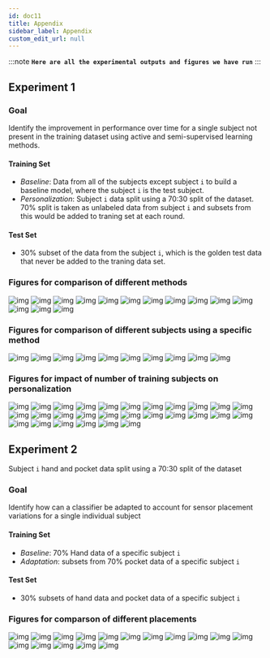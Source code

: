 ```yaml
---
id: doc11
title: Appendix
sidebar_label: Appendix 
custom_edit_url: null
---
```

:::note
**`Here are all the experimental outputs and figures we have run`**
:::

## Experiment 1
### Goal
Identify the improvement in performance over time for a single subject not present in the training dataset using active and semi-supervised learning methods.

#### Training Set

- *Baseline*: Data from all of the subjects except subject `i` to build a baseline model, where the subject `i` is the test subject.
- *Personalization*: Subject `i` data split using a 70:30 split of the dataset. 70% split is taken as unlabeled data from subject `i` and subsets from this would be added to traning set at each round.

#### Test Set
- 30% subset of the data from the subject `i`, which is the golden test data that never be added to the traning data set.

### Figures for comparison of different methods
![img](../static/img/appen_diff_method_1.png) 
![img](../static/img/appen_diff_method_2.png) 
![img](../static/img/appen_diff_method_3.png) 
![img](../static/img/appen_diff_method_4.png) 
![img](../static/img/appen_diff_method_5.png) 
![img](../static/img/appen_diff_method_6.png) 
![img](../static/img/appen_diff_method_7.png) 
![img](../static/img/appen_diff_method_8.png) 
![img](../static/img/appen_diff_method_9.png) 
![img](../static/img/appen_diff_method_10.png) 
![img](../static/img/appen_diff_method_11.png) 
![img](../static/img/appen_diff_method_12.png) 
![img](../static/img/appen_diff_method_13.png) 
![img](../static/img/appen_diff_method_14.png) 

### Figures for comparison of different subjects using a specific method
![img](../static/img/appen_specific_method_diff_subject_1.png) 
![img](../static/img/appen_specific_method_diff_subject_2.png)
![img](../static/img/appen_specific_method_diff_subject_3.png) 
![img](../static/img/appen_specific_method_diff_subject_4.png) 
![img](../static/img/appen_specific_method_diff_subject_5.png)
![img](../static/img/appen_specific_method_diff_subject_6.png) 
![img](../static/img/appen_specific_method_diff_subject_7.png) 
![img](../static/img/appen_specific_method_diff_subject_8.png)
![img](../static/img/appen_specific_method_diff_subject_9.png) 
![img](../static/img/appen_specific_method_diff_subject_10.png) 

### Figures for impact of number of training subjects on personalization
![img](../static/img/appen_diff_number_1.png) 
![img](../static/img/appen_diff_number_2.png) 
![img](../static/img/appen_diff_number_3.png) 
![img](../static/img/appen_diff_number_4.png) 
![img](../static/img/appen_diff_number_5.png) 
![img](../static/img/appen_diff_number_6.png) 
![img](../static/img/appen_diff_number_7.png) 
![img](../static/img/appen_diff_number_8.png) 
![img](../static/img/appen_diff_number_9.png) 
![img](../static/img/appen_diff_number_10.png) 
![img](../static/img/appen_diff_number_11.png) 
![img](../static/img/appen_diff_number_12.png) 
![img](../static/img/appen_diff_number_13.png) 
![img](../static/img/appen_diff_number_14.png) 
![img](../static/img/appen_diff_number_15.png) 
![img](../static/img/appen_diff_number_16.png) 
![img](../static/img/appen_diff_number_17.png) 
![img](../static/img/appen_diff_number_18.png) 
![img](../static/img/appen_diff_number_19.png) 
![img](../static/img/appen_diff_number_20.png) 
![img](../static/img/appen_diff_number_21.png) 
![img](../static/img/appen_diff_number_22.png) 
![img](../static/img/appen_diff_number_23.png) 
![img](../static/img/appen_diff_number_24.png) 
![img](../static/img/appen_diff_number_25.png) 
![img](../static/img/appen_diff_number_26.png) 
![img](../static/img/appen_diff_number_27.png) 
![img](../static/img/appen_diff_number_28.png) 


## Experiment 2
Subject `i` hand and pocket data split using a 70:30 split of the dataset

### Goal
Identify how can a classifier be adapted to account for sensor placement variations for a single individual subject

#### Training Set
- *Baseline*: 70% Hand data of a specific subject `i` 
- *Adaptation*: subsets from 70% pocket data of a specific subject `i`

#### Test Set
- 30% subsets of hand data and pocket data of a specific subject `i`

### Figures for comparson of different placements
![img](../static/img/appen_diff_sensor_1.png) 
![img](../static/img/appen_diff_sensor_2.png)
![img](../static/img/appen_diff_sensor_3.png) 
![img](../static/img/appen_diff_sensor_4.png) 
![img](../static/img/appen_diff_sensor_5.png) 
![img](../static/img/appen_diff_sensor_6.png) 
![img](../static/img/appen_diff_sensor_7.png) 
![img](../static/img/appen_diff_sensor_8.png) 
![img](../static/img/appen_diff_sensor_9.png) 
![img](../static/img/appen_diff_sensor_10.png) 
![img](../static/img/appen_diff_sensor_11.png) 
![img](../static/img/appen_diff_sensor_12.png) 
![img](../static/img/appen_diff_sensor_13.png) 
![img](../static/img/appen_diff_sensor_14.png) 
![img](../static/img/appen_diff_sensor_15.png) 
![img](../static/img/appen_diff_sensor_16.png)  
